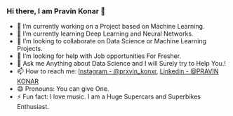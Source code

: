 ### Hi there, I am Pravin Konar 👋


- 🔭 I’m currently working on a Project based on Machine Learning.
- 🌱 I’m currently learning Deep Learning and Neural Networks.
- 👯 I’m looking to collaborate on Data Science or Machine Learning Projects.
- 🤔 I’m looking for help with Job opportunities For Fresher.
- 💬 Ask me Anything about Data Science and I will Surely try to Help You.!
- 📫 How to reach me: [Instagram - @prxvin_konxr](https://www.instagram.com/prxvin_konxr/), [Linkedin - @PRAVIN KONAR](https://www.linkedin.com/in/pravin-konar-3213a61b0/)
- 😄 Pronouns: You can give One.
- ⚡ Fun fact:  I love music. I am a Huge Supercars and Superbikes Enthusiast.
